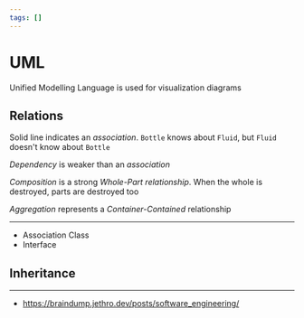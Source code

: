 ```yaml
---
tags: []
---
```


# UML

Unified Modelling Language is used for visualization diagrams

## Relations

Solid line indicates an _association_. `Bottle` knows about `Fluid`, but `Fluid` doesn't know about `Bottle`

<!-- ![tex](tex-images/uml-association.svg) -->

_Dependency_ is weaker than an _association_

<!-- ![tex](tex-images/uml-dependency.svg) -->

_Composition_ is a strong _Whole-Part relationship_. When the whole is destroyed, parts are destroyed too

<!-- ![tex](tex-images/uml-composition.svg) -->

_Aggregation_ represents a _Container-Contained_ relationship

<!-- ![tex](tex-images/uml-aggregation.svg) -->

---

- Association Class
- Interface

## Inheritance

---

- https://braindump.jethro.dev/posts/software_engineering/
